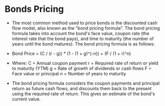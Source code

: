 # Bonds Pricing
* The most common method used to price bonds is the discounted cash flow model, also known as the "bond pricing formula". The bond pricing formula takes into account the bond's face value, coupon rate (the interest rate that the bond pays), and time to maturity (the number of years until the bond matures). The bond pricing formula is as follows:

* Bond Price = (C / (r - g)) * (1 - (1 + g)^(-n)) + (F / (1 + r)^n)

* Where:
C = Annual coupon payment
r = Required rate of return or yield to maturity (YTM)
g = Rate of growth of dividends or cash flows
F = Face value or principal
n = Number of years to maturity

* The bond pricing formula considers the coupon payments and principal return as future cash flows, and discounts them back to the present using the required rate of return. This gives an estimate of the bond's current value.
